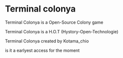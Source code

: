 # Terminal colonya
Terminal Colonya is a Open-Source Colony game 

Terminal Colonya is a H.O.T (Hystory-Open-Technologie)

Terminal Colonya created by Kotama_chio 

is it a earlyest access for the moment 
